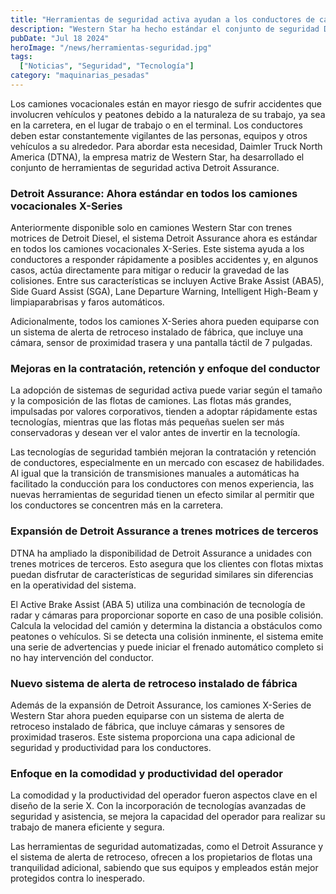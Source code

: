 ```yaml
---
title: "Herramientas de seguridad activa ayudan a los conductores de camiones vocacionales a evitar accidentes potenciales"
description: "Western Star ha hecho estándar el conjunto de seguridad Detroit Assurance en todos los trenes motrices de sus camiones vocacionales, promoviendo la seguridad en carretera y en el lugar de trabajo."
pubDate: "Jul 18 2024"
heroImage: "/news/herramientas-seguridad.jpg"
tags:
  ["Noticias", "Seguridad", "Tecnología"]
category: "maquinarias_pesadas"
---
```


Los camiones vocacionales están en mayor riesgo de sufrir accidentes que involucren vehículos y peatones debido a la naturaleza de su trabajo, ya sea en la carretera, en el lugar de trabajo o en el terminal. Los conductores deben estar constantemente vigilantes de las personas, equipos y otros vehículos a su alrededor. Para abordar esta necesidad, Daimler Truck North America (DTNA), la empresa matriz de Western Star, ha desarrollado el conjunto de herramientas de seguridad activa Detroit Assurance.

### Detroit Assurance: Ahora estándar en todos los camiones vocacionales X-Series

Anteriormente disponible solo en camiones Western Star con trenes motrices de Detroit Diesel, el sistema Detroit Assurance ahora es estándar en todos los camiones vocacionales X-Series. Este sistema ayuda a los conductores a responder rápidamente a posibles accidentes y, en algunos casos, actúa directamente para mitigar o reducir la gravedad de las colisiones. Entre sus características se incluyen Active Brake Assist (ABA5), Side Guard Assist (SGA), Lane Departure Warning, Intelligent High-Beam y limpiaparabrisas y faros automáticos.

Adicionalmente, todos los camiones X-Series ahora pueden equiparse con un sistema de alerta de retroceso instalado de fábrica, que incluye una cámara, sensor de proximidad trasera y una pantalla táctil de 7 pulgadas.

### Mejoras en la contratación, retención y enfoque del conductor

La adopción de sistemas de seguridad activa puede variar según el tamaño y la composición de las flotas de camiones. Las flotas más grandes, impulsadas por valores corporativos, tienden a adoptar rápidamente estas tecnologías, mientras que las flotas más pequeñas suelen ser más conservadoras y desean ver el valor antes de invertir en la tecnología.

Las tecnologías de seguridad también mejoran la contratación y retención de conductores, especialmente en un mercado con escasez de habilidades. Al igual que la transición de transmisiones manuales a automáticas ha facilitado la conducción para los conductores con menos experiencia, las nuevas herramientas de seguridad tienen un efecto similar al permitir que los conductores se concentren más en la carretera.

### Expansión de Detroit Assurance a trenes motrices de terceros

DTNA ha ampliado la disponibilidad de Detroit Assurance a unidades con trenes motrices de terceros. Esto asegura que los clientes con flotas mixtas puedan disfrutar de características de seguridad similares sin diferencias en la operatividad del sistema.

El Active Brake Assist (ABA 5) utiliza una combinación de tecnología de radar y cámaras para proporcionar soporte en caso de una posible colisión. Calcula la velocidad del camión y determina la distancia a obstáculos como peatones o vehículos. Si se detecta una colisión inminente, el sistema emite una serie de advertencias y puede iniciar el frenado automático completo si no hay intervención del conductor.

### Nuevo sistema de alerta de retroceso instalado de fábrica

Además de la expansión de Detroit Assurance, los camiones X-Series de Western Star ahora pueden equiparse con un sistema de alerta de retroceso instalado de fábrica, que incluye cámaras y sensores de proximidad traseros. Este sistema proporciona una capa adicional de seguridad y productividad para los conductores.

### Enfoque en la comodidad y productividad del operador

La comodidad y la productividad del operador fueron aspectos clave en el diseño de la serie X. Con la incorporación de tecnologías avanzadas de seguridad y asistencia, se mejora la capacidad del operador para realizar su trabajo de manera eficiente y segura.

Las herramientas de seguridad automatizadas, como el Detroit Assurance y el sistema de alerta de retroceso, ofrecen a los propietarios de flotas una tranquilidad adicional, sabiendo que sus equipos y empleados están mejor protegidos contra lo inesperado.
